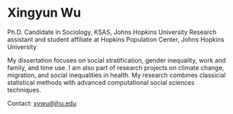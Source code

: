 # Xingyun Wu
Ph.D. Candidate in Sociology, KSAS, Johns Hopkins University
Research assistant and student affiliate at Hopkins Population Center, Johns Hopkins University

My dissertation focuses on social stratification, gender inequality, work and family, and time use. I am also part of research projects on climate change, migration, and social inequalities in health. My research combines classicial statistical methods with advanced computational social sciences techniques.

Contact: xywu@jhu.edu
